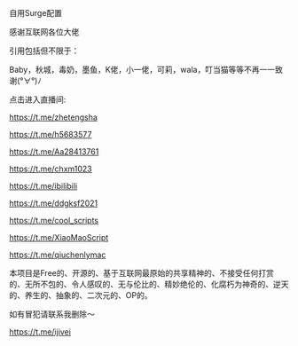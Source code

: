 
自用Surge配置

感谢互联网各位大佬

引用包括但不限于：

Baby，秋城，毒奶，墨鱼，K佬，小一佬，可莉，wala，叮当猫等等不再一一致谢(°∀°)ﾉ

点击进入直播间:

https://t.me/zhetengsha

https://t.me/h5683577

https://t.me/Aa28413761

https://t.me/chxm1023

https://t.me/ibilibili

https://t.me/ddgksf2021

https://t.me/cool_scripts

https://t.me/XiaoMaoScript

https://t.me/qiuchenlymac


本项目是Free的、开源的、基于互联网最原始的共享精神的、不接受任何打赏的、无所不包的、令人感叹的、无与伦比的、精妙绝伦的、化腐朽为神奇的、逆天的、养生的、抽象的、二次元的、OP的。

如有冒犯请联系我删除～


https://t.me/ijivei

